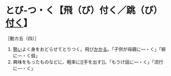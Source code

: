 # とび‐つ・く【飛（び）付く／跳（び）[付く](%E3%81%A4%E3%81%8F%EF%BC%88%E4%BB%98%E3%81%8F%EF%BC%8F%E9%99%84%E3%81%8F%EF%BC%8F%E7%9D%80%E3%81%8F%EF%BC%89.md)】

［動カ五（四）］
1. [勢い](いきおい（勢い）)よく身をおどらせてとりつく。飛び[かかる](かかる（掛る／懸る／係る）)。「子供が母親に―・く」「柳に―・く蛙」
2. 興味をもったものなどに、軽率に[[手を出す]]。「もうけ話に―・く」「流行に―・く」